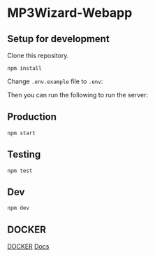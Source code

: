 # MP3Wizard-Webapp

## Setup for development

Clone this repository.


```
npm install
```

Change `.env.example` file to `.env`:


Then you can run the following to run the server:

## Production

```
npm start
```

## Testing

```
npm test
```

## Dev

```
npm dev
```

## DOCKER

[DOCKER](https://hub.docker.com/repository/docker/josephcottingham/yourqr)
[Docs](https://josephcottingham.github.io/Your-QR/)